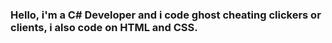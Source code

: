 ### Hello, i'm a C# Developer and i code ghost cheating clickers or clients, i also code on HTML and CSS.
